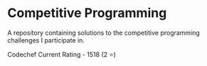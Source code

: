 # Competitive Programming

A repository containing solutions to the competitive programming challenges I participate in.

Codechef Current Rating - 1518 (2 :star:)

